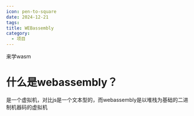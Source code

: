 ```yaml
---
icon: pen-to-square
date: 2024-12-21
tags: 
title: WEBassembly
category:
  - 项目
---
```

来学wasm
# 什么是webassembly？
是一个虚拟机，对比js是一个文本型的，而webassembly是以堆栈为基础的二进制机器码的虚拟机
